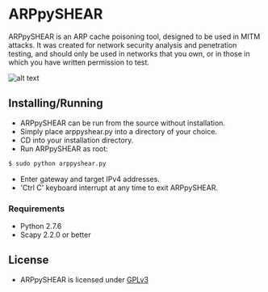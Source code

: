 # ARPpySHEAR

ARPpySHEAR is an ARP cache poisoning tool, designed to be used in MITM attacks. It was created for network security analysis and penetration testing, and should only be used in networks that you own, or in those in which you have written permission to test. 

![alt text](https://github.com/student237/arppyshear2/blob/master/img/ARPpySHEAR-Architecture.jpg) 
 
## Installing/Running

* ARPpySHEAR can be run from the source without installation.
* Simply place arppyshear.py into a directory of your choice.
* CD into your installation directory. 
* Run ARPpySHEAR as root:
```bash
$ sudo python arppyshear.py
```
* Enter gateway and target IPv4 addresses.
* 'Ctrl C' keyboard interrupt at any time to exit ARPpySHEAR. 
	
### Requirements
 
* Python 2.7.6
* Scapy 2.2.0 or better
	
## License

* ARPpySHEAR is licensed under [GPLv3](https://choosealicense.com/licenses/gpl-3.0/)
